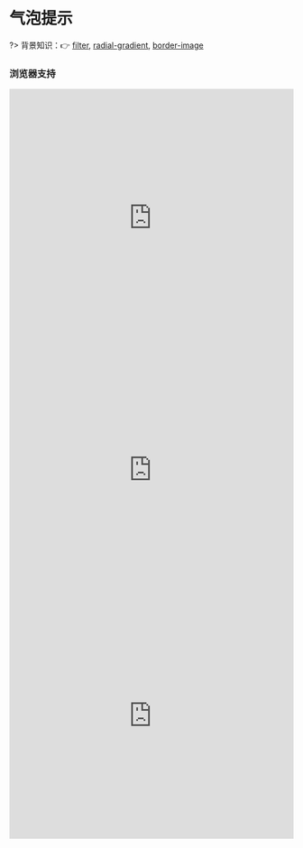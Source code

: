 
# 气泡提示

?> 背景知识：:point_right: [filter](https://developer.mozilla.org/zh-CN/docs/Web/CSS/filter), [radial-gradient](https://developer.mozilla.org/zh-CN/docs/Web/CSS/radial-gradient), [border-image](https://developer.mozilla.org/zh-CN/docs/Web/CSS/border-image)

<vuep template="#poptip"></vuep>

<script v-pre type="text/x-template" id="poptip">
<style>
  main {
    width: 100%;
    padding: 99px 69px;
    display: flex;
    flex-wrap: wrap;
  }
  .cell {
    width: calc(33.33333% - 8px); height: 52px;
    text-align: center;
    line-height: 52px;
    border-radius: 8px;
    background: rgba(180,160,120,.1);
    cursor: pointer;
    position: relative;
  }
  .cell.empty {
    background: transparent;
    cursor: default;
    pointer-events: none;
  }
  .cell:not(:nth-of-type(3n)) {
    margin-right: 12px;
    margin-bottom: 12px;
  }
  .cell:hover {
    color: #b4a078;
    font-weight: 900;
  }
  .cell[class*=poptip--]::before {
    content: '';
    position: absolute;
    width: 0; height: 0;
    border: 6px solid transparent;
  }
  .cell[class*=poptip--]::after {
    content: attr(aria-controls);
    position: absolute;
    background: #b4a078;
    font-size: 12px;
    font-weight: normal;
    color: white;
    line-height: 12px;
    padding: 6px 12px;
    white-space: nowrap;
  }
  .cell[class*=poptip--top]::before {
    border-top-color: #b4a078;
  }
  .cell[class*=poptip--right]::before {
    border-right-color: #b4a078;
  }
  .cell[class*=poptip--bottom]::before {
    border-bottom-color: #b4a078;
  }
  .cell[class*=poptip--left]::before {
    border-left-color: #b4a078;
  }
  .cell[class*=poptip--top]::before {
    top: -10px; left: calc(50% - 6px);
  }
  .cell[class*=poptip--top]::after {
    top: -33px; left: 50%;
    transform: translateX(-50%);
  }
  .cell[class*=poptip--bottom]::before {
    bottom: -10px; left: calc(50% - 6px);
  }
  .cell[class*=poptip--bottom]::after {
    bottom: -33px; left: 50%;
    transform: translateX(-50%);
  }
  .cell[class*=poptip--left]::before {
    left: -10px; top: calc(50% - 6px);
  }
  .cell[class*=poptip--left]::after {
    right: 100%; top: 50%;
    margin-right: 9px;
    transform: translateY(-50%);
  }
  .cell[class*=poptip--right]::before {
    right: -10px; top: calc(50% - 6px);
  }
  .cell[class*=poptip--right]::after {
    left: 100%; top: 50%;
    margin-left: 9px;
    transform: translateY(-50%);
  }
</style>
<template>
  <main>
    <div class="cell poptip--top-left" aria-controls="top-left">top-left</div>
    <div class="cell poptip--top" aria-controls="top">top</div>
    <div class="cell poptip--top-right" aria-controls="top-right">top-right</div>
    <div class="cell poptip--left" aria-controls="left">left</div>
    <div class="cell empty"></div>
    <div class="cell poptip--right" aria-controls="right">right</div>
    <div class="cell poptip--bottom-left" aria-controls="bottom-left">bottom-left</div>
    <div class="cell poptip--bottom" aria-controls="bottom">bottom</div>
    <div class="cell poptip--bottom-right" aria-controls="bottom-right">bottom-right</div>
  </main>
</template>
<script>  
</script>
</script>

### 浏览器支持

<iframe src="https://caniuse.bitsofco.de/embed/index.html?feat=css-filters&amp;periods=future_1,current,past_1,past_2,past_3&amp;accessible-colours=false" frameborder="0" width="100%" height="458px"></iframe>

<iframe src="https://caniuse.bitsofco.de/embed/index.html?feat=css-gradients&amp;periods=future_1,current,past_1,past_2,past_3&amp;accessible-colours=false" frameborder="0" width="100%" height="436px"></iframe>

<iframe src="https://caniuse.bitsofco.de/embed/index.html?feat=border-image&amp;periods=future_1,current,past_1,past_2,past_3&amp;accessible-colours=false" frameborder="0" width="100%" height="436px"></iframe>
